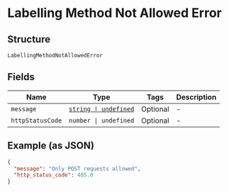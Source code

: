 
# Labelling Method Not Allowed Error

## Structure

`LabellingMethodNotAllowedError`

## Fields

| Name | Type | Tags | Description |
|  --- | --- | --- | --- |
| `message` | [`string \| undefined`](../../doc/models/string-enum.md) | Optional | - |
| `httpStatusCode` | `number \| undefined` | Optional | - |

## Example (as JSON)

```json
{
  "message": "Only POST requests allowed",
  "http_status_code": 405.0
}
```

